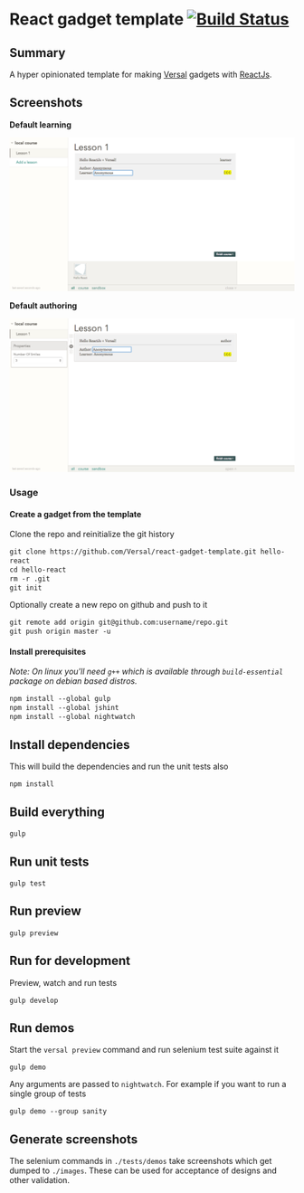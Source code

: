 # React gadget template [![Build Status](https://travis-ci.org/Versal/react-gadget-template.svg?branch=master)](https://travis-ci.org/Versal/react-gadget-template)

## Summary

A hyper opinionated template for making [Versal](https://versal.com/gadgets) gadgets with [ReactJs](http://facebook.github.io/react/).

## Screenshots

**Default learning**

![Default learning](images/sanity/default-learning/author-toggled-to-learner.png)

**Default authoring**

![Default authoring](images/sanity/default-authoring/author-added-gadget.png)

### Usage

#### Create a gadget from the template

Clone the repo and reinitialize the git history

```
git clone https://github.com/Versal/react-gadget-template.git hello-react
cd hello-react
rm -r .git
git init
```

Optionally create a new repo on github and push to it

```
git remote add origin git@github.com:username/repo.git
git push origin master -u
```

#### Install prerequisites

*Note: On linux you'll need `g++` which is available through `build-essential` package on debian based distros.*

```
npm install --global gulp
npm install --global jshint
npm install --global nightwatch
```

## Install dependencies

This will build the dependencies and run the unit tests also

```
npm install
```

## Build everything

```
gulp
```

## Run unit tests

```
gulp test
```

## Run preview

```
gulp preview
```

## Run for development

Preview, watch and run tests

```
gulp develop
```

## Run demos

Start the `versal preview` command and run selenium test suite against it

```
gulp demo
```

Any arguments are passed to `nightwatch`. For example if you want to run a single group of tests

```
gulp demo --group sanity
```

## Generate screenshots

The selenium commands in `./tests/demos` take screenshots which get dumped to `./images`. These can be used for acceptance of designs and other validation.
